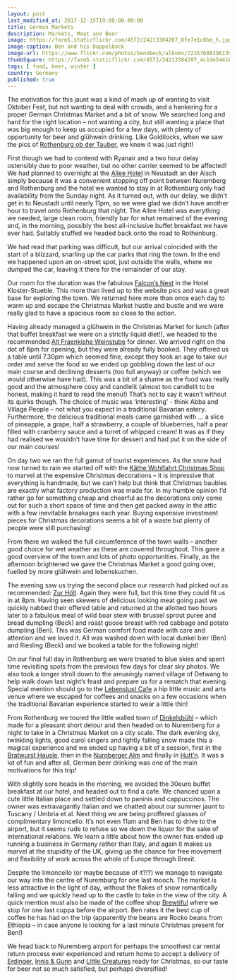 ```yaml
---
layout: post
last_modified_at: 2017-12-15T19:00:00-00:00
title: German Markets
description: Markets, Meat and Beer
image: https://farm5.staticflickr.com/4572/24213384207_8fe7e1c8be_h.jpg
image-caption: Ben and his Doppelbock
image-url: https://www.flickr.com/photos/bennbeck/albums/72157688396139452
thumbSquare: https://farm5.staticflickr.com/4572/24213384207_4c1de54416_q.jpg
tags: [ food, beer, winter ]
country: Germany
published: true
---
```


The motivation for this jaunt was a kind of mash up of wanting to visit Oktober Fest, but not wanting to deal with crowds, and a hankering for a proper German Christmas Market
and a bit of snow. We searched long and hard for the right location – not wanting a city, but still wanting a place that was big enough to keep us occupied for a few days, with
plenty of opportunity for beer and glühwein drinking. Like Goldilocks, when we saw the pics of [Rothenburg ob der Tauber](https://www.rothenburg.de/welcome/welcome-to-rothenburg/?no_cache=1),
we knew it was just right!

First though we had to contend with Ryanair and a two hour delay ostensibly due to poor weather, but no other carrier seemed to be affected! We had planned to overnight at the 
[Allee Hotel](http://www.allee-hotel.de/) in Neustadt an der Aisch simply because it was a convenient stopping off point between Nuremberg and Rothenburg and the hotel we wanted to stay 
in at Rothenburg only had availability from the Sunday night. As it turned out, with our delay, we didn’t get in to Neustadt until nearly 11pm, so we were glad we didn’t have another hour 
to travel onto Rothenburg that night. The Allee Hotel was everything we needed, large clean room, friendly bar for what remained of the evening and, in the morning, possibly the best 
all-inclusive buffet breakfast we have ever had. Suitably stuffed we headed back onto the road to Rothenburg. 

We had read that parking was difficult, but our arrival coincided with the start of a blizzard, snarling up the car parks that ring the town. In the end we happened upon an on-street spot, 
just outside the walls, where we dumped the car, leaving it there for the remainder of our stay. 

Our room for the duration was the fabulous [Falcon’s Nest](http://www.klosterstueble.de/en-en/hotel/imagegallery.html) in the Hotel Kloster-Stueble. This more than lived up to the website 
pics and was a great base for exploring the town. We returned here more than once each day to warm up and escape the Christmas Market hustle and bustle and we were really glad to have a 
spacious room so close to the action.  

Having already managed a glühwein in the Christmas Market for lunch (after that buffet breakfast we were on a strictly liquid diet!), we headed to the recommended 
[Alt Fraenkishe Weinstube](http://www.altfraenkische-weinstube-rothenburg.de/) for dinner. We arrived right on the dot of 6pm for opening, but they were already fully booked. 
They offered us a table until 7.30pm which seemed fine, except they took an age to take our order and serve the food so we ended up gobbling down the last of our main course and 
declining desserts (too full anyway) or coffee (which we would otherwise have had). This was a bit of a shame as the food was really good and the atmosphere cosy and candlelit 
(almost too candlelit to be honest, making it hard to read the menu!) That’s not to say it wasn’t without its quirks though. The choice of music was ‘interesting’ - think Abba and 
Village People – not what you expect in a traditional Bavarian eatery. Furthermore, the delicious traditional meals came garnished with ... a slice of pineapple, a grape, half a strawberry,
a couple of blueberries, half a pear filled with cranberry sauce and a turret of whipped cream! It was as if they had realised we wouldn’t have time for dessert and had put it on 
the side of our main courses! 

On day two we ran the full gamut of tourist experiences. As the snow had now turned to rain we started off with the [Käthe Wohlfahrt Christmas Shop](https://kaethe-wohlfahrt.com/) to 
marvel at the expensive Christmas decorations – it is impressive that everything is handmade, but we can’t help but think that Christmas baubles are exactly what factory production was 
made for. In my humble opinion I’d rather go for something cheap and cheerful as the decorations only come out for such a short space of time and then get packed away in the attic with 
a few inevitable breakages each year. Buying expensive investment pieces for Christmas decorations seems a bit of a waste but plenty of people were still purchasing!  

From there we walked the full circumference of the town walls – another good choice for wet weather as these are covered throughout. This gave a good overview of the town and lots of 
photo opportunities. Finally, as the afternoon brightened we gave the Christmas Market a good going over, fuelled by more glühwein and lebenskuchen. 

The evening saw us trying the second place our research had picked out as recommended: [Zur Höll](http://www.hoell-rothenburg.de/en/). Again they were full, but this time they could 
fit us in at 8pm. Having seen skewers of delicious looking meat going past we quickly nabbed their offered table and returned at the allotted two hours later to a fabulous meal of wild 
boar stew with brussel sprout puree and bread dumpling (Beck) and roast goose breast with red cabbage and potato dumpling (Ben). This was German comfort food made with care and attention 
and we loved it. All was washed down with local dunkel bier (Ben) and Riesling (Beck) and we booked a table for the following night! 

On our final full day in Rothenburg we were treated to blue skies and spent time revisiting spots from the previous few days for clear sky photos. We also took a longer stroll down to 
the amusingly named village of Detwang to help walk down last night’s feast and prepare us for a rematch that evening. Special mention should go to the 
[Lebenslust Cafe](http://lebenslust-rothenburg.de/) a hip little music and arts venue where we escaped for coffees and snacks on a few occasions when the traditional Bavarian experience 
started to wear a little thin! 

From Rothenburg we toured the little walled town of [Dinkelsbühl](https://www.dinkelsbuehl.de/englisch/tourist-information/)  – which made for a pleasant short detour and then headed 
on to Nuremberg for a night to take in a Christmas Market on a city scale. The dark evening sky, twinkling lights, good carol singers and lightly falling snow made this a magical experience 
and we ended up having a bit of a session, first in the [Bratwurst Hausle](http://die-nuernberger-bratwurst.de/ ), then in the [Nurnberger Alm](http://www.nürnbergeralm.de) and finally 
in [Hutt’n](http://www.huettn-nuernberg.de). It was a lot of fun and after all, German beer drinking was one of the main motivations for this trip! 
 
With slightly sore heads in the morning, we avoided the 30euro buffet breakfast at our hotel, and headed out to find a cafe. We chanced upon a cute little Italian place and settled down 
to paninis and cappuccinos. The owner was extravagantly Italian and we chatted about our summer jaunt to Tuscany / Umbria et al. Next thing we are being proffered glasses of complimentary 
limoncello. It’s not even 11am and Ben has to drive to the airport, but it seems rude to refuse so we down the liquor for the sake of international relations. We learn a little about how
the owner has ended up running a business in Germany rather than Italy, and again it makes us marvel at the stupidity of the UK, giving up the chance for free movement and flexibility 
of work across the whole of Europe through Brexit.  

Despite the limoncello (or maybe because of it?!?) we manage to navigate our way into the centre of Nuremburg for one last mooch. The market is less attractive in the light of day, without 
the flakes of snow romantically falling and we quickly head up to the castle to take in the view of the city. A quick mention must also be made of the coffee shop 
[Brewtiful](http://www.brewtiful.cafe/) where we stop for one last cuppa before the airport. Ben rates it the best cup of coffee he has had on the trip (apparently the beans are Rocko beans 
from Ethiopia – in case anyone is looking for a last minute Christmas present for Ben!) 

We head back to Nuremberg airport for perhaps the smoothest car rental return process ever experienced and return home to accept a delivery of [Erdinger](https://int.erdinger.de/beer.html), 
[Innis & Gunn](https://www.innisandgunn.com/) and [Little Creatures](https://littlecreatures.com.au/beers/) ready for Christmas, so our taste for beer not so much satisfied, but perhaps diversified!  

